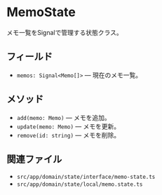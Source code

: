 # MemoState

メモ一覧をSignalで管理する状態クラス。

## フィールド
- `memos: Signal<Memo[]>` — 現在のメモ一覧。

## メソッド
- `add(memo: Memo)` — メモを追加。
- `update(memo: Memo)` — メモを更新。
- `remove(id: string)` — メモを削除。

## 関連ファイル
- `src/app/domain/state/interface/memo-state.ts`
- `src/app/domain/state/local/memo.state.ts`
